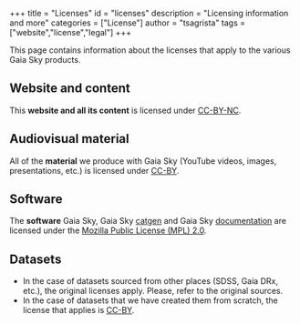 +++
title = "Licenses"
id = "licenses"
description = "Licensing information and more"
categories = ["License"]
author = "tsagrista"
tags = ["website","license","legal"]
+++

This page contains information about the licenses that apply to the various Gaia Sky products.

## Website and content <i class="gs-fa6-brands-creative-commons"></i><i class="gs-fa6-brands-creative-commons-by"></i><i class="gs-fa6-brands-creative-commons-nc"></i>

This **website and all its content** is licensed under [CC-BY-NC](https://creativecommons.org/licenses/by-nc/4.0/).

## Audiovisual material <i class="gs-fa6-brands-creative-commons"></i><i class="gs-fa6-brands-creative-commons-by"></i>

All of the **material** we produce with Gaia Sky (YouTube videos, images, presentations, etc.) is licensed under [CC-BY](https://creativecommons.org/licenses/by/4.0/).

## Software <i class="gs-cib-mozilla"></i>

The **software** Gaia Sky, Gaia Sky [catgen](https://codeberg.org/gaiasky/gaiasky-catgen) and Gaia Sky [documentation](http://docs.gaiasky.space) are licensed under the [Mozilla Public License (MPL) 2.0](https://www.mozilla.org/en-US/MPL/).

## Datasets <i class="gs-fa6-brands-creative-commons"></i><i class="gs-fa6-brands-creative-commons-by"></i>

- In the case of datasets sourced from other places (SDSS, Gaia DRx, etc.), the original licenses apply. Please, refer to the original sources.
- In the case of datasets that we have created them from scratch, the license that applies is [CC-BY](https://creativecommons.org/licenses/by/4.0/).
